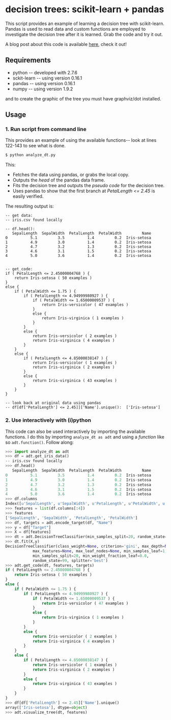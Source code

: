 # decision trees: scikit-learn + pandas

This script provides an example of learning a decision tree with
scikit-learn.  Pandas is used to read data and custom functions are employed
to investigate the decision tree after it is learned.  Grab the code and try
it out.

A blog post about this code is available
[here](http://chrisstrelioff.ws/sandbox/2015/06/08/decision_trees_in_python_with_scikit_learn_and_pandas.html),
check it out!

## Requirements

* python -- developed with 2.7.6
* sckit-learn -- using version 0.16.1
* pandas -- using version 0.16.1
* numpy -- using version 1.9.2

and to create the graphic of the tree you must have graphviz/dot installed.

## Usage

### 1. Run script from command line

This provides an example of using the available functions-- look at lines
122-143 to see what is done.

```bash
$ python analyze_dt.py
```

This:

* Fetches the data using pandas, or grabs the local copy.
* Outputs the *head* of the pandas data frame.
* Fits the decision tree and outputs the *pseudo code* for the decision tree.
* Uses pandas to show that the first branch at *PetalLength <= 2.45* is easily
  verified.

The resulting output is:

```
-- get data:
-- iris.csv found locally

-- df.head():
   SepalLength  SepalWidth  PetalLength  PetalWidth         Name
0          5.1         3.5          1.4         0.2  Iris-setosa
1          4.9         3.0          1.4         0.2  Iris-setosa
2          4.7         3.2          1.3         0.2  Iris-setosa
3          4.6         3.1          1.5         0.2  Iris-setosa
4          5.0         3.6          1.4         0.2  Iris-setosa


-- get_code:
if ( PetalLength <= 2.45000004768 ) {
    return Iris-setosa ( 50 examples )
}
else {
    if ( PetalWidth <= 1.75 ) {
        if ( PetalLength <= 4.94999980927 ) {
            if ( PetalWidth <= 1.65000009537 ) {
                return Iris-versicolor ( 47 examples )
            }
            else {
                return Iris-virginica ( 1 examples )
            }
        }
        else {
            return Iris-versicolor ( 2 examples )
            return Iris-virginica ( 4 examples )
        }
    }
    else {
        if ( PetalLength <= 4.85000038147 ) {
            return Iris-versicolor ( 1 examples )
            return Iris-virginica ( 2 examples )
        }
        else {
            return Iris-virginica ( 43 examples )
        }
    }
}

-- look back at original data using pandas
-- df[df['PetalLength'] <= 2.45]]['Name'].unique():  ['Iris-setosa']
```

### 2. Use interactively with (i)python

This code can also be used interactively by importing the available functions.
I do this by importing `analyze_dt as adt` and using a *function* like so
`adt.function()`. Follow along:

```python
>>> import analyze_dt as adt
>>> df = adt.get_iris_data()
-- iris.csv found locally
>>> df.head()
   SepalLength  SepalWidth  PetalLength  PetalWidth         Name
0          5.1         3.5          1.4         0.2  Iris-setosa
1          4.9         3.0          1.4         0.2  Iris-setosa
2          4.7         3.2          1.3         0.2  Iris-setosa
3          4.6         3.1          1.5         0.2  Iris-setosa
4          5.0         3.6          1.4         0.2  Iris-setosa
>>> df.columns
Index([u'SepalLength', u'SepalWidth', u'PetalLength', u'PetalWidth', u'Name'], dtype='object')
>>> features = list(df.columns[:4])
>>> features
['SepalLength', 'SepalWidth', 'PetalLength', 'PetalWidth']
>>> df, targets = adt.encode_target(df, "Name")
>>> y = df["Target"]
>>> X = df[features]
>>> dt = adt.DecisionTreeClassifier(min_samples_split=20, random_state=99)
>>> dt.fit(X,y)
DecisionTreeClassifier(class_weight=None, criterion='gini', max_depth=None,
            max_features=None, max_leaf_nodes=None, min_samples_leaf=1,
            min_samples_split=20, min_weight_fraction_leaf=0.0,
            random_state=99, splitter='best')
>>> adt.get_code(dt, features, targets)
if ( PetalLength <= 2.45000004768 ) {
    return Iris-setosa ( 50 examples )
}
else {
    if ( PetalWidth <= 1.75 ) {
        if ( PetalLength <= 4.94999980927 ) {
            if ( PetalWidth <= 1.65000009537 ) {
                return Iris-versicolor ( 47 examples )
            }
            else {
                return Iris-virginica ( 1 examples )
            }
        }
        else {
            return Iris-versicolor ( 2 examples )
            return Iris-virginica ( 4 examples )
        }
    }
    else {
        if ( PetalLength <= 4.85000038147 ) {
            return Iris-versicolor ( 1 examples )
            return Iris-virginica ( 2 examples )
        }
        else {
            return Iris-virginica ( 43 examples )
        }
    }
}
>>> df[df['PetalLength'] <= 2.45]['Name'].unique()
array(['Iris-setosa'], dtype=object)
>>> adt.visualize_tree(dt, features)
```
